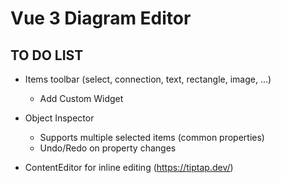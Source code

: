 # Vue 3 Diagram Editor
## TO DO LIST

- Items toolbar (select, connection, text, rectangle, image, ...)
    - Add Custom Widget
    
- Object Inspector 
    - Supports multiple selected items (common properties)
    - Undo/Redo on property changes

- ContentEditor for inline editing (https://tiptap.dev/)